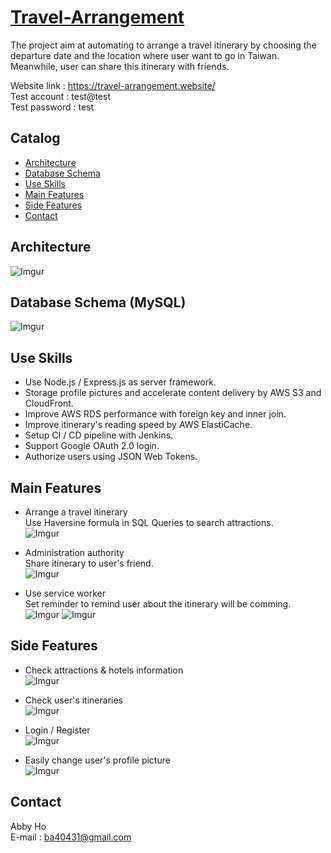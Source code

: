 ﻿# [Travel-Arrangement](https://travel-arrangement.website/)

The project aim at automating to arrange a travel itinerary by choosing the departure date and the location where user want to go in Taiwan. Meanwhile, user can share this itinerary with friends.<br/>

Website link : https://travel-arrangement.website/<br/>
Test account : test@test<br/>
Test password : test

## Catalog
* [Architecture](#Architecture)
* [Database Schema](#Database-Schema)
* [Use Skills](#Use-Skills)
* [Main Features](#Main-Features)
* [Side Features](#Side-Features)
* [Contact](#Contact)

## Architecture

![Imgur](https://i.imgur.com/dZfsT0k.png)

## Database Schema (MySQL)

![Imgur](https://i.imgur.com/mSwU0dW.png)

## Use Skills

* Use Node.js / Express.js as server framework.
* Storage profile pictures and accelerate content delivery by AWS S3 and CloudFront.
* Improve AWS RDS performance with foreign key and inner join.
* Improve itinerary's reading speed by AWS ElastiCache. 
* Setup CI / CD pipeline with Jenkins.
* Support Google OAuth 2.0 login.
* Authorize users using JSON Web Tokens.

## Main Features
* Arrange a travel itinerary<br/>
Use Haversine formula in SQL Queries to search attractions.<br/>
![Imgur](https://i.imgur.com/PNNRaK5.gif)

* Administration authority<br/>
Share itinerary to user's friend.<br/>
![Imgur](https://i.imgur.com/EgSNjLX.gif)
* Use service worker<br/>
Set reminder to remind user about the itinerary will be comming. <br/>
![Imgur](https://i.imgur.com/ZB6YclS.gif)
![Imgur](https://i.imgur.com/TKl2suS.png)

## Side Features
* Check attractions & hotels information<br/>
![Imgur](https://i.imgur.com/CqU670e.gif)

* Check user's itineraries<br/>
![Imgur](https://i.imgur.com/a493km5.gif)

* Login / Register<br/>
![Imgur](https://i.imgur.com/FgbkdzB.gif)
* Easily change user's profile picture<br/>
![Imgur](https://i.imgur.com/VbP741x.gif)

## Contact
Abby Ho <br/>
E-mail : ba40431@gmail.com